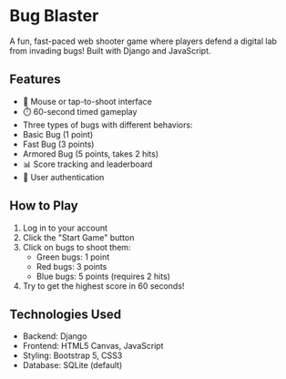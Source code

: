 # Bug Blaster 

A fun, fast-paced web shooter game where players defend a digital lab from invading bugs! Built with Django and JavaScript.

## Features

* 🎯 Mouse or tap-to-shoot interface
* ⏱️ 60-second timed gameplay
*  Three types of bugs with different behaviors:
  * Basic Bug (1 point)
  * Fast Bug (3 points)
  * Armored Bug (5 points, takes 2 hits)
* 📊 Score tracking and leaderboard
* 👤 User authentication

## How to Play

1. Log in to your account
2. Click the "Start Game" button
3. Click on bugs to shoot them:
   * Green bugs: 1 point
   * Red bugs: 3 points
   * Blue bugs: 5 points (requires 2 hits)
4. Try to get the highest score in 60 seconds!

## Technologies Used

* Backend: Django
* Frontend: HTML5 Canvas, JavaScript
* Styling: Bootstrap 5, CSS3
* Database: SQLite (default)
